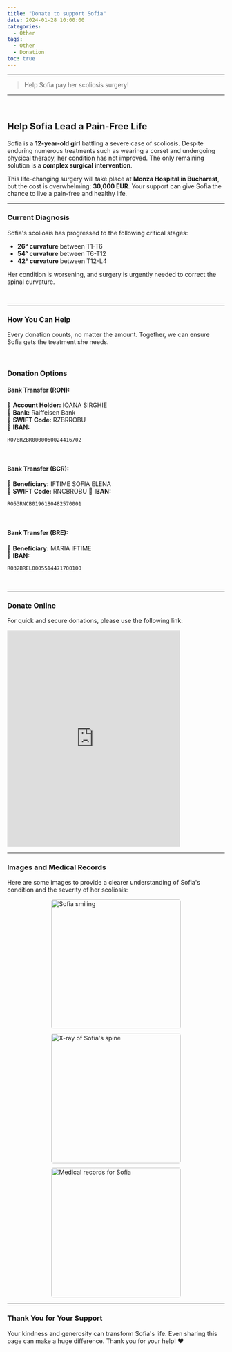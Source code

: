 ```yaml
---
title: "Donate to support Sofia"
date: 2024-01-28 10:00:00
categories:
  - Other
tags:
  - Other
  - Donation
toc: true
---
```


---

> Help Sofia pay her scoliosis surgery!

---

<!-- more -->

<br>

## Help Sofia Lead a Pain-Free Life

Sofia is a **12-year-old girl** battling a severe case of scoliosis. Despite enduring numerous treatments such as wearing a corset and undergoing physical therapy, her condition has not improved. The only remaining solution is a **complex surgical intervention**.

This life-changing surgery will take place at **Monza Hospital in Bucharest**, but the cost is overwhelming: **30,000 EUR**. Your support can give Sofia the chance to live a pain-free and healthy life.

---

### Current Diagnosis

Sofia's scoliosis has progressed to the following critical stages:
- **26° curvature** between T1-T6
- **54° curvature** between T6-T12
- **42° curvature** between T12-L4

Her condition is worsening, and surgery is urgently needed to correct the spinal curvature.

<br>

---

### How You Can Help

Every donation counts, no matter the amount. Together, we can ensure Sofia gets the treatment she needs.  

<br>

### **Donation Options**

#### **Bank Transfer (RON):**  
📌 **Account Holder:** IOANA SIRGHIE  
📌 **Bank:** Raiffeisen Bank  
📌 **SWIFT Code:** RZBRROBU  
📌 **IBAN:** 
```
RO78RZBR0000060024416702
```

<br>

#### **Bank Transfer (BCR):**  
📌 **Beneficiary:** IFTIME SOFIA ELENA  
📌 **SWIFT Code:** RNCBROBU
📌 **IBAN:** 
```
RO53RNCB0196180482570001  
```

<br>

#### **Bank Transfer (BRE):**  
📌 **Beneficiary:** MARIA IFTIME  
📌 **IBAN:** 
```
RO32BREL0005514471700100
```

<br>

---

### Donate Online

For quick and secure donations, please use the following link:  
<div style="position: relative; width: 400px; height: 500px; overflow: hidden;">
  <iframe style="position: absolute; top:0; left: 0; bottom: 0; right: 0; width: 100%; height: 100%;" src="https://4fund.com/3pszwt/widget/23" frameborder="0" scrolling="no"></iframe>
</div>

---

### Images and Medical Records

Here are some images to provide a clearer understanding of Sofia's condition and the severity of her scoliosis:

<div style="display: flex; flex-wrap: wrap; gap: 10px; justify-content: center;">
  <div style="flex: 1; min-width: 250px; max-width: 300px; height: 300px; overflow: hidden;">
    <img src="/uploads/donation/sofia - profile.jpg" alt="Sofia smiling" style="width: 100%; object-fit: cover; border-radius: 5px;"/>
    <p style="text-align: center; font-size: 0.9rem; color: #555;">Sofia</p>
  </div>
  <div style="flex: 1; min-width: 250px; max-width: 300px; height: 300px; overflow: hidden;">
    <img src="/uploads/donation/sofia - radiography.png" alt="X-ray of Sofia's spine" style="width: 100%; object-fit: cover; border-radius: 5px;"/>
    <p style="text-align: center; font-size: 0.9rem; color: #555;">X-ray showing scoliosis</p>
  </div>
  <div style="flex: 1; min-width: 250px; max-width: 300px; height: 300px; overflow: hidden;">
    <img src="/uploads/donation/sofia - consultation.png" alt="Medical records for Sofia" style="width: 100%; object-fit: cover; border-radius: 5px;"/>
    <p style="text-align: center; font-size: 0.9rem; color: #555;">Medical record</p>
  </div>
</div>

---

### Thank You for Your Support

Your kindness and generosity can transform Sofia's life. Even sharing this page can make a huge difference. Thank you for your help! ❤️

